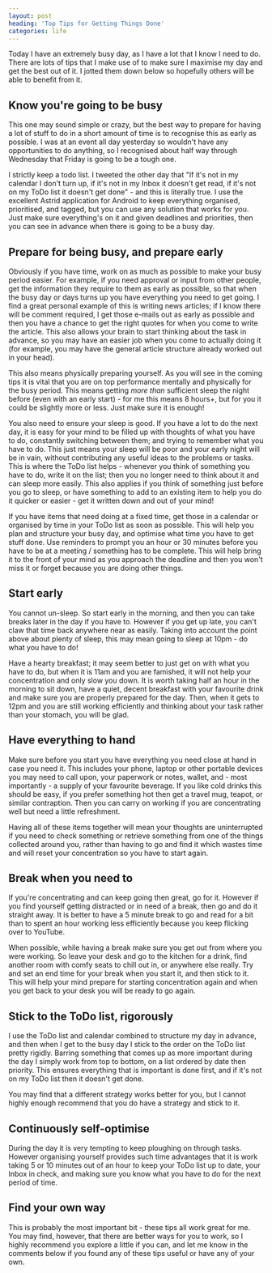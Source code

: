 ```yaml
---
layout: post
heading: 'Top Tips for Getting Things Done'
categories: life
---
```


Today I have an extremely busy day, as I have a lot that I know I need to do. There are lots of tips that I make use of to make sure I maximise my day and get the best out of it. I jotted them down below so hopefully others will be able to benefit from it.

## Know you're going to be busy

This one may sound simple or crazy, but the best way to prepare for having a lot of stuff to do in a short amount of time is to recognise this as early as possible. I was at an event all day yesterday so wouldn't have any opportunities to do anything, so I recognised about half way through Wednesday that Friday is going to be a tough one.

I strictly keep a todo list. I tweeted the other day that "If it's not in my calendar I don't turn up, if it's not in my Inbox it doesn't get read, if it's not on my ToDo list it doesn't get done" - and this is literally true. I use the excellent Astrid application for Android to keep everything organised, prioritised, and tagged, but you can use any solution that works for you. Just make sure everything's on it and given deadlines and priorities, then you can see in advance when there is going to be a busy day.

## Prepare for being busy, and prepare early

Obviously if you have time, work on as much as possible to make your busy period easier. For example, if you need approval or input from other people, get the information they require to them as early as possible, so that when the busy day or days turns up you have everything you need to get going. I find a great personal example of this is writing news articles; if I know there will be comment required, I get those e-mails out as early as possible and then you have a chance to get the right quotes for when you come to write the article. This also allows your brain to start thinking about the task in advance, so you may have an easier job when you come to actually doing it (for example, you may have the general article structure already worked out in your head).

This also means physically preparing yourself. As you will see in the coming tips it is vital that you are on top performance mentally and physically for the busy period. This means getting *more than* sufficient sleep the night before (even with an early start) - for me this means 8 hours+, but for you it could be slightly more or less. Just make sure it is enough!

You also need to ensure your sleep is good. If you have a lot to do the next day, it is easy for your mind to be filled up with thoughts of what you have to do, constantly switching between them; and trying to remember what you have to do. This just means your sleep will be poor and your early night will be in vain, without contributing any useful ideas to the problems or tasks. This is where the ToDo list helps - whenever you think of something you have to do, write it on the list; then you no longer need to think about it and can sleep more easily. This also applies if you think of something just before you go to sleep, or have something to add to an existing item to help you do it quicker or easier - get it written down and out of your mind!

If you have items that need doing at a fixed time, get those in a calendar or organised by time in your ToDo list as soon as possible. This will help you plan and structure your busy day, and optimise what time you have to get stuff done. Use reminders to prompt you an hour or 30 minutes before you have to be at a meeting / something has to be complete. This will help bring it to the front of your mind as you approach the deadline and then you won't miss it or forget because you are doing other things.

## Start early

You cannot un-sleep. So start early in the morning, and then you can take breaks later in the day if you have to. However if you get up late, you can't claw that time back anywhere near as easily. Taking into account the point above about plenty of sleep, this may mean going to sleep at 10pm - do what you have to do!

Have a hearty breakfast; it may seem better to just get on with what you have to do, but when it is 11am and you are famished, it will not help your concentration and only slow you down. It is worth taking half an hour in the morning to sit down, have a quiet, decent breakfast with your favourite drink and make sure you are properly prepared for the day. Then, when it gets to 12pm and you are still working efficiently and thinking about your task rather than your stomach, you will be glad.

## Have everything to hand

Make sure before you start you have everything you need close at hand in case you need it. This includes your phone, laptop or other portable devices you may need to call upon, your paperwork or notes, wallet, and - most importantly - a supply of your favourite beverage. If you like cold drinks this should be easy, if you prefer something hot then get a travel mug, teapot, or similar contraption. Then you can carry on working if you are concentrating well but need a little refreshment.

Having all of these items together will mean your thoughts are uninterrupted if you need to check something or retrieve something from one of the things collected around you, rather than having to go and find it which wastes time and will reset your concentration so you have to start again.

## Break when you need to

If you're concentrating and can keep going then great, go for it. However if you find yourself getting distracted or in need of a break, then go and do it straight away. It is better to have a 5 minute break to go and read for a bit than to spent an hour working less efficiently because you keep flicking over to YouTube.

When possible, while having a break make sure you get out from where you were working. So leave your desk and go to the kitchen for a drink, find another room with comfy seats to chill out in, or anywhere else really. Try and set an end time for your break when you start it, and then stick to it. This will help your mind prepare for starting concentration again and when you get back to your desk you will be ready to go again.

## Stick to the ToDo list, rigorously

I use the ToDo list and calendar combined to structure my day in advance, and then when I get to the busy day I stick to the order on the ToDo list pretty rigidly. Barring something that comes up as more important during the day I simply work from top to bottom, on a list ordered by date then priority. This ensures everything that is important is done first, and if it's not on my ToDo list then it doesn't get done.

You may find that a different strategy works better for you, but I cannot highly enough recommend that you do have a strategy and stick to it.

## Continuously self-optimise

During the day it is very tempting to keep ploughing on through tasks. However organising yourself provides such time advantages that it is work taking 5 or 10 minutes out of an hour to keep your ToDo list up to date, your Inbox in check, and making sure you know what you have to do for the next period of time.

## Find your own way

This is probably the most important bit - these tips all work great for me. You may find, however, that there are better ways for you to work, so I highly recommend you explore a little if you can, and let me know in the comments below if you found any of these tips useful or have any of your own.